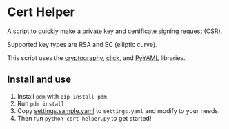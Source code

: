 # Cert Helper

A script to quickly make a private key and certificate signing request (CSR).

Supported key types are RSA and EC (elliptic curve).

This script uses the [cryptography], [click], and [PyYAML] libraries.

## Install and use

1. Install `pdm` with `pip install pdm`
1. Run `pdm install`
1. Copy [settings.sample.yaml](settings.sample.yaml) to `settings.yaml` and modify to your needs.
1. Then run `python cert-helper.py` to get started!

[cryptography]: https://cryptography.io/
[click]: https://click.palletsprojects.com/
[PyYAML]: https://pyyaml.org/
